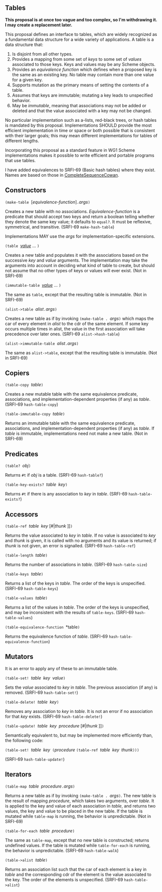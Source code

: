 ## Tables

**This proposal is at once too vague and too complex, so I'm withdrawing it.  I may create a replacement later.**

This proposal defines an interface to tables, which are widely recognized as a fundamental data structure for a wide variety of applications.  A table is a data structure that:

1. Is disjoint from all other types.
1. Provides a mapping from some set of *keys* to some set of *values* associated to those keys.  Keys and values may be any Scheme objects.
1. Provides an *equivalence function* which defines when a proposed key is the same as an existing key.  No table may contain more than one value for a given key.
1. Supports mutation as the primary means of setting the contents of a table.
1. Assumes that keys are immutable; mutating a key leads to unspecified behavior.
1. May be *immutable*, meaning that associations may not be added or deleted and that the value associated with a key may not be changed.

No particular implementation such as a-lists, red-black trees, or hash tables is mandated by this proposal.  Implementations SHOULD provide the most efficient implementation in time or space or both possible that is consistent with their larger goals; this may mean different implementations for tables of different lengths.

Incorporating this proposal as a standard feature in WG1 Scheme implementations makes it possible to write efficient and portable programs that use tables.

I have added equivalences to SRFI-69 (Basic hash tables) where they exist.  Names are based on those in [CompleteSequenceCowan](CompleteSequenceCowan.md).

## Constructors

`(make-table `[*equivalence-function*]` . `*args*`)`

Creates a new table with no associations. *Equivalence-function* is a predicate that should accept two keys and return a boolean telling whether they denote the same key value; it defaults to `equal?`.  It must be reflexive, symmetrical, and transitive.  (SRFI-69 `make-hash-table`)


Implementations MAY use the *args* for implementation-specific extensions.

`(table `[*value*](*key*) ... `)`

Creates a new table and populates it with the associations based on the successive *key* and *value* arguments.  The implementation may take the arguments into account in deciding what kind of table to create, but should not assume that no other types of keys or values will ever exist.   (Not in SRFI-69)

`(immutable-table `[*value*](*key*) ... `)`

The same as ``table``, except that the resulting table is immutable.   (Not in SRFI-69)


`(alist->table `*alist*` . `*args*`)`

Creates a new table as if by invoking `(make-table . `*args*`)` which maps the car of every element in *alist* to the cdr of the same element.  If some key occurs multiple times in alist, the value in the first association will take precedence over later ones. (SRFI-69 `alist->hash-table`)

`(alist->immutable-table `*alist*` . `*args*`)`

The same as `alist->table`, except that the resulting table is immutable.  (Not in SRFI-69)


## Copiers

`(table-copy `*table*`)`

Creates a new mutable table with the same equivalence predicate, associations, and implementation-dependent properties (if any) as *table*. (SRFI-69 `hash-table-copy`)

`(table-immutable-copy `*table*`)`

Returns an immutable table with the same equivalence predicate, associations, and implementation-dependent properties (if any) as *table*.  If *table* is immutable, implementations need not make a new table.  (Not in SRFI-69)


## Predicates

`(table? `*obj*`)`

Returns `#t` if *obj* is a table.  (SRFI-69 `hash-table?`)

`(table-key-exists? `*table*` `*key*`)`

Returns `#t` if there is any association to *key* in *table*. (SRFI-69 `hash-table-exists?`)

## Accessors

`(table-ref `*table*` `*key* [#|*thunk* ]]`)`

Returns the value associated to *key* in *table*. If no value is associated to *key* and *thunk* is given, it is called with no arguments and its value is returned; if *thunk* is not given, an error is signalled.  (SRFI-69 `hash-table-ref`)

`(table-length `*table*`)`

Returns the number of associations in *table*.  (SRFI-69 `hash-table-size`)

`(table-keys `*table*`)`

Returns a list of the keys in *table*. The order of the keys is unspecified.  (SRFI-69 `hash-table-keys`)

`(table-values `*table*`)`

Returns a list of the values in *table*. The order of the keys is unspecified, and may be inconsistent with the results of `table-keys`.  (SRFI-69 `hash-table-values`)

`(table-equivalence-function `*table`)`

Returns the equivalence function of *table*.  (SRFI-69 `hash-table-equivalence-function`)

## Mutators

It is an error to apply any of these to an immutable table.

`(table-set! `*table*` `*key*` `*value*`)`

Sets the *value* associated to *key* in *table*. The previous association (if any) is removed.  (SRFI-69 `hash-table-set!`)

`(table-delete! `*table*` `*key*`)`

Removes any association to *key* in *table*. It is not an error if no association for that *key* exists.  (SRFI-69 `hash-table-delete!`)

`(table-update! `*table*` `*key*` `*procedure* [#|*thunk* ]]`)`

Semantically equivalent to, but may be implemented more efficiently than, the following code:

`(table-set! `*table*` `*key*` (`*procedure* `(table-ref `*table*` `*key*` `*thunk*`)))`

(SRFI-69 `hash-table-update!`)

## Iterators

`(table-map `*table*` `*procedure*` . `*args*`)`

Returns a new table as if by invoking `(make-table . `*args*`)`.  The new table is the result of mapping *procedure*, which takes two arguments, over *table*.  It is applied to the key and value of each association in *table*, and returns two values, the key and value to be placed in the new table.  If the table is mutated while `table-map` is running, the behavior is unpredictable.  (Not in SRFI-69)

`(table-for-each `*table*` `*procedure*`)`

The same as `table-map`, except that no new table is constructed; returns undefined values.  If the table is mutated while `table-for-each` is running, the behavior is unpredictable.  (SRFI-69 `hash-table-walk`)

`(table->alist `*table*`)`

Returns an association list such that the car of each element is a key in *table* and the corresponding cdr of the element is the value associated to the key.  The order of the elements is unspecified.  (SRFI-69 `hash-table->alist`)

